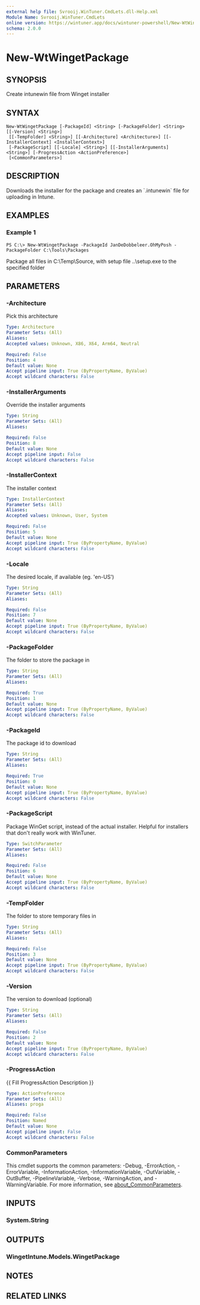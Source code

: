 ```yaml
---
external help file: Svrooij.WinTuner.CmdLets.dll-Help.xml
Module Name: Svrooij.WinTuner.CmdLets
online version: https://wintuner.app/docs/wintuner-powershell/New-WtWingetPackage
schema: 2.0.0
---
```


# New-WtWingetPackage

## SYNOPSIS
Create intunewin file from Winget installer

## SYNTAX

```
New-WtWingetPackage [-PackageId] <String> [-PackageFolder] <String> [[-Version] <String>]
 [[-TempFolder] <String>] [[-Architecture] <Architecture>] [[-InstallerContext] <InstallerContext>]
 [-PackageScript] [[-Locale] <String>] [[-InstallerArguments] <String>] [-ProgressAction <ActionPreference>]
 [<CommonParameters>]
```

## DESCRIPTION
Downloads the installer for the package and creates an \`.intunewin\` file for uploading in Intune.

## EXAMPLES

### Example 1
```
PS C:\> New-WtWingetPackage -PackageId JanDeDobbeleer.OhMyPosh -PackageFolder C:\Tools\Packages
```

Package all files in C:\Temp\Source, with setup file ..\setup.exe to the specified folder

## PARAMETERS

### -Architecture
Pick this architecture

```yaml
Type: Architecture
Parameter Sets: (All)
Aliases:
Accepted values: Unknown, X86, X64, Arm64, Neutral

Required: False
Position: 4
Default value: None
Accept pipeline input: True (ByPropertyName, ByValue)
Accept wildcard characters: False
```

### -InstallerArguments
Override the installer arguments

```yaml
Type: String
Parameter Sets: (All)
Aliases:

Required: False
Position: 8
Default value: None
Accept pipeline input: False
Accept wildcard characters: False
```

### -InstallerContext
The installer context

```yaml
Type: InstallerContext
Parameter Sets: (All)
Aliases:
Accepted values: Unknown, User, System

Required: False
Position: 5
Default value: None
Accept pipeline input: True (ByPropertyName, ByValue)
Accept wildcard characters: False
```

### -Locale
The desired locale, if available (eg. 'en-US')

```yaml
Type: String
Parameter Sets: (All)
Aliases:

Required: False
Position: 7
Default value: None
Accept pipeline input: True (ByPropertyName, ByValue)
Accept wildcard characters: False
```

### -PackageFolder
The folder to store the package in

```yaml
Type: String
Parameter Sets: (All)
Aliases:

Required: True
Position: 1
Default value: None
Accept pipeline input: True (ByPropertyName, ByValue)
Accept wildcard characters: False
```

### -PackageId
The package id to download

```yaml
Type: String
Parameter Sets: (All)
Aliases:

Required: True
Position: 0
Default value: None
Accept pipeline input: True (ByPropertyName, ByValue)
Accept wildcard characters: False
```

### -PackageScript
Package WinGet script, instead of the actual installer. Helpful for installers that don't really work with WinTuner.

```yaml
Type: SwitchParameter
Parameter Sets: (All)
Aliases:

Required: False
Position: 6
Default value: None
Accept pipeline input: True (ByPropertyName, ByValue)
Accept wildcard characters: False
```

### -TempFolder
The folder to store temporary files in

```yaml
Type: String
Parameter Sets: (All)
Aliases:

Required: False
Position: 3
Default value: None
Accept pipeline input: True (ByPropertyName, ByValue)
Accept wildcard characters: False
```

### -Version
The version to download (optional)

```yaml
Type: String
Parameter Sets: (All)
Aliases:

Required: False
Position: 2
Default value: None
Accept pipeline input: True (ByPropertyName, ByValue)
Accept wildcard characters: False
```

### -ProgressAction
{{ Fill ProgressAction Description }}

```yaml
Type: ActionPreference
Parameter Sets: (All)
Aliases: proga

Required: False
Position: Named
Default value: None
Accept pipeline input: False
Accept wildcard characters: False
```

### CommonParameters
This cmdlet supports the common parameters: -Debug, -ErrorAction, -ErrorVariable, -InformationAction, -InformationVariable, -OutVariable, -OutBuffer, -PipelineVariable, -Verbose, -WarningAction, and -WarningVariable. For more information, see [about_CommonParameters](http://go.microsoft.com/fwlink/?LinkID=113216).

## INPUTS

### System.String
## OUTPUTS

### WingetIntune.Models.WingetPackage
## NOTES

## RELATED LINKS
